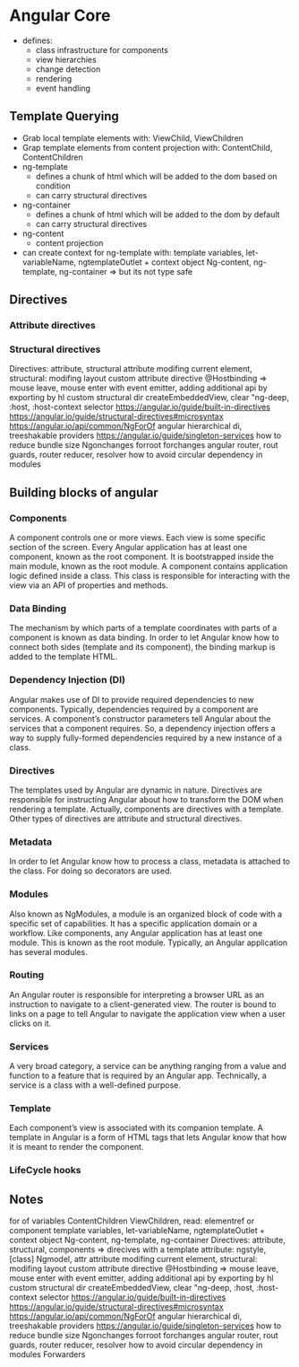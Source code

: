 # Angular Core
- defines:
  - class infrastructure for components
  - view hierarchies
  - change detection
  - rendering
  - event handling

## Template Querying
- Grab local template elements with: ViewChild, ViewChildren
- Grap template elements from content projection with: ContentChild, ContentChildren
- ng-template
  - defines a chunk of html which will be added to the dom based on condition
  - can carry structural directives
- ng-container
  - defines a chunk of html which will be added to the dom by default
  - can carry structural directives
- ng-content
  - content projection
- can create context for ng-template with: template variables, let-variableName, ngtemplateOutlet + context object
Ng-content, ng-template, ng-container => but its not type safe

## Directives
### Attribute directives 
### Structural directives
Directives: attribute, structural
attribute modifing current element, structural: modifing layout
custom attribute directive @Hostbinding => mouse leave, mouse enter with event emitter, adding additional api by exporting by hl
custom structural dir createEmbeddedView, clear
"ng-deep, :host, :host-context selector
https://angular.io/guide/built-in-directives
https://angular.io/guide/structural-directives#microsyntax
https://angular.io/api/common/NgForOf
angular hierarchical di, treeshakable providers
https://angular.io/guide/singleton-services
how to reduce bundle size
Ngonchanges
forroot forchanges
angular router, rout guards, router reducer, resolver
how to avoid circular dependency in modules

## Building blocks of angular

### Components 
A component controls one or more views. Each view is some specific section of the screen. Every Angular application has at least one component, known as the root component. It is bootstrapped inside the main module, known as the root module. A component contains application logic defined inside a class. This class is responsible for interacting with the view via an API of properties and methods.

### Data Binding
The mechanism by which parts of a template coordinates with parts of a component is known as data binding. In order to let Angular know how to connect both sides (template and its component), the binding markup is added to the template HTML.

### Dependency Injection (DI)
Angular makes use of DI to provide required dependencies to new components. Typically, dependencies required by a component are services. A component’s constructor parameters tell Angular about the services that a component requires. So, a dependency injection offers a way to supply fully-formed dependencies required by a new instance of a class.

### Directives
The templates used by Angular are dynamic in nature. Directives are responsible for instructing Angular about how to transform the DOM when rendering a template. Actually, components are directives with a template. Other types of directives are attribute and structural directives.

### Metadata 
In order to let Angular know how to process a class, metadata is attached to the class. For doing so decorators are used.

### Modules
Also known as NgModules, a module is an organized block of code with a specific set of capabilities. It has a specific application domain or a workflow. Like components, any Angular application has at least one module. This is known as the root module. Typically, an Angular application has several modules.

### Routing 
An Angular router is responsible for interpreting a browser URL as an instruction to navigate to a client-generated view. The router is bound to links on a page to tell Angular to navigate the application view when a user clicks on it.

### Services
A very broad category, a service can be anything ranging from a value and function to a feature that is required by an Angular app. Technically, a service is a class with a well-defined purpose.

### Template
Each component’s view is associated with its companion template. A template in Angular is a form of HTML tags that lets Angular know that how it is meant to render the component.

### LifeCycle hooks

## Notes
for of variables
ContentChildren
ViewChildren, read: elementref or component
template variables, let-variableName, ngtemplateOutlet + context object
Ng-content, ng-template, ng-container
Directives: attribute, structural, components => direcives with a template
  attribute: ngstyle, [class] Ngmodel, attr
attribute modifing current element, structural: modifing layout
custom attribute directive @Hostbinding => mouse leave, mouse enter with event emitter, adding additional api by exporting by hl
custom structural dir createEmbeddedView, clear
"ng-deep, :host, :host-context selector
https://angular.io/guide/built-in-directives
https://angular.io/guide/structural-directives#microsyntax
https://angular.io/api/common/NgForOf
angular hierarchical di, treeshakable providers
https://angular.io/guide/singleton-services
how to reduce bundle size
Ngonchanges
forroot forchanges
angular router, rout guards, router reducer, resolver
how to avoid circular dependency in modules
Forwarders